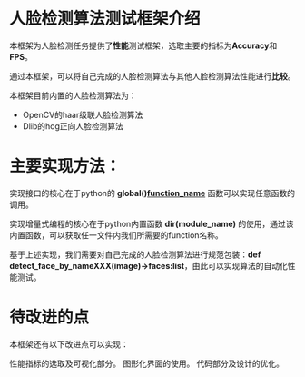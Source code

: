 # 人脸检测算法测试框架介绍
本框架为人脸检测任务提供了**性能**测试框架，选取主要的指标为**Accuracy**和**FPS**。

通过本框架，可以将自己完成的人脸检测算法与其他人脸检测算法性能进行**比较**。

本框架目前内置的人脸检测算法为：
  - OpenCV的haar级联人脸检测算法
  - Dlib的hog正向人脸检测算法

# 主要实现方法：
实现接口的核心在于python的 **global()[function_name](inputs)** 函数可以实现任意函数的调用。

实现增量式编程的核心在于python内置函数 **dir(module_name)** 的使用，通过该内置函数，可以获取任一文件内我们所需要的function名称。

基于上述实现，我们需要对自己完成的人脸检测算法进行规范包装：**def detect_face_by_nameXXX(image)->faces:list**，由此可以实现算法的自动化性能测试。

# 待改进的点
本框架还有以下改进点可以实现：

  性能指标的选取及可视化部分。
  图形化界面的使用。
  代码部分及设计的优化。
